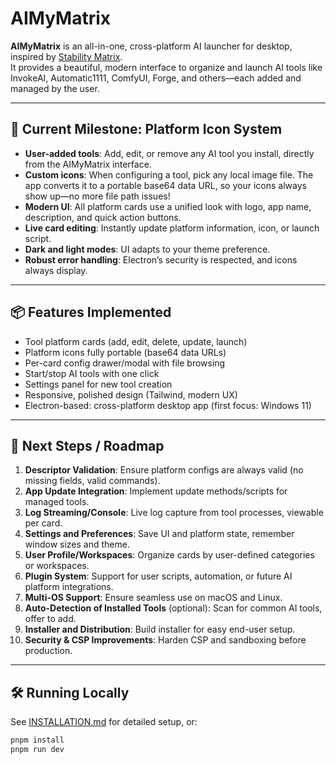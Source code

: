 # AIMyMatrix

**AIMyMatrix** is an all-in-one, cross-platform AI launcher for desktop, inspired by [Stability Matrix](https://github.com/LykosAI/StabilityMatrix).  
It provides a beautiful, modern interface to organize and launch AI tools like InvokeAI, Automatic1111, ComfyUI, Forge, and others—each added and managed by the user.

---

## 🚩 Current Milestone: Platform Icon System

- **User-added tools**: Add, edit, or remove any AI tool you install, directly from the AIMyMatrix interface.
- **Custom icons**: When configuring a tool, pick any local image file. The app converts it to a portable base64 data URL, so your icons always show up—no more file path issues!
- **Modern UI**: All platform cards use a unified look with logo, app name, description, and quick action buttons.
- **Live card editing**: Instantly update platform information, icon, or launch script.
- **Dark and light modes**: UI adapts to your theme preference.
- **Robust error handling**: Electron’s security is respected, and icons always display.

---

## 📦 Features Implemented

- Tool platform cards (add, edit, delete, update, launch)
- Platform icons fully portable (base64 data URLs)
- Per-card config drawer/modal with file browsing
- Start/stop AI tools with one click
- Settings panel for new tool creation
- Responsive, polished design (Tailwind, modern UX)
- Electron-based: cross-platform desktop app (first focus: Windows 11)

---

## 🚧 Next Steps / Roadmap

1. **Descriptor Validation**: Ensure platform configs are always valid (no missing fields, valid commands).
2. **App Update Integration**: Implement update methods/scripts for managed tools.
3. **Log Streaming/Console**: Live log capture from tool processes, viewable per card.
4. **Settings and Preferences**: Save UI and platform state, remember window sizes and theme.
5. **User Profile/Workspaces**: Organize cards by user-defined categories or workspaces.
6. **Plugin System**: Support for user scripts, automation, or future AI platform integrations.
7. **Multi-OS Support**: Ensure seamless use on macOS and Linux.
8. **Auto-Detection of Installed Tools** (optional): Scan for common AI tools, offer to add.
9. **Installer and Distribution**: Build installer for easy end-user setup.
10. **Security & CSP Improvements**: Harden CSP and sandboxing before production.

---

## 🛠️ Running Locally

See [INSTALLATION.md](INSTALLATION.md) for detailed setup, or:

```powershell
pnpm install
pnpm run dev
